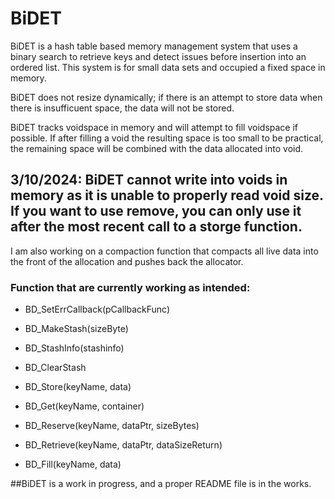 # BiDET
BiDET is a hash table based memory management system that uses a binary search to retrieve keys and detect issues before insertion into an ordered list. This system is for small data sets and occupied a fixed space in memory.

BiDET does not resize dynamically; if there is an attempt to store data when there is insufficuent space, the data will not be stored.

BiDET tracks voidspace in memory and will attempt to fill voidspace if possible. If after filling a void the resulting space is too small to be practical, the remaining space will be combined with the data allocated into void.

## 3/10/2024: BiDET cannot write into voids in memory as it is unable to properly read void size. If you want to use remove, you can only use it after the most recent call to a storge function.

I am also working on a compaction function that compacts all live data into the front of the allocation and pushes back the allocator.

### Function that are currently working as intended:

+ BD_SetErrCallback(pCallbackFunc)
  
+ BD_MakeStash(sizeByte)

+ BD_StashInfo(stashinfo)

+ BD_ClearStash

+ BD_Store(keyName, data)

+ BD_Get(keyName, container)
  
+ BD_Reserve(keyName, dataPtr, sizeBytes)

+ BD_Retrieve(keyName, dataPtr, dataSizeReturn)

+ BD_Fill(keyName, data)



##BiDET is a work in progress, and a proper README file is in the works.

